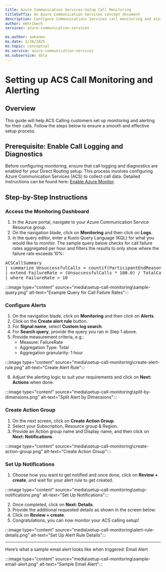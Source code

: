 ```yaml
---
title: Azure Communication Services-Setup Call Monitoring
titleSuffix: An Azure Communication Services concept document
description: Configure Communications Services call monitoring and alerting
author: mkhribech
services: azure-communication-services

ms.author: aakanmu
ms.date: 3/26/2025
ms.topic: conceptual
ms.service: azure-communication-services
ms.subservice: data
---
```


# Setting up ACS Call Monitoring and Alerting


## Overview

This guide will help ACS Calling customers set up monitoring and alerting for their calls. Follow the steps below to ensure a smooth and effective setup process.

## Prerequisite: Enable Call Logging and Diagnostics

Before configuring monitoring, ensure that call logging and diagnostics are enabled for your Direct Routing setup. This process involves configuring Azure Communication Services (ACS) to collect call data. Detailed instructions can be found here: [Enable Azure Monitor](enable-logging.md).

## Step-by-Step Instructions

### Access the Monitoring Dashboard

1.  In the Azure portal, navigate to your Azure Communication Service Resource group.
2.  On the navigation blade, click on **Monitoring** and then click on **Logs**.
3.  In the query editor, enter a Kusto Query Language (KQL) for what you would like to monitor. The sample query below checks for call failure rates aggregated per hour and filters the results to only show where the failure rate exceeds 10%: 
<pre>ACSCallSummary 
| summarize UnsuccessfulCalls = countif(ParticipantEndReason != 0), TotalCalls = count() by bin(TimeGenerated, 1h) 
| extend FailureRate = (UnsuccessfulCalls * 100.0) / TotalCalls 
| where FailureRate > 10</pre>

:::image type="content" source="media\setup-call-monitoring\sample-query.png" alt-text="Example Query for Call Failure Rates":::

### Configure Alerts

1.  On the navigation blade, click on **Monitoring** and then click on **Alerts**.
2.  Click on the **Create alert rule** button.
3.  For **Signal name**, select **Custom log search**.
4.  For **Search query**, provide the query you ran in Step 1 above.
5.  Provide measurement criteria, e.g.:
    *   Measure: FailureRate
    *   Aggregation Type: Total
    *   Aggregation granularity: 1 hour 

:::image type="content" source="media\setup-call-monitoring\create-alert-rule.png" alt-text="Create Alert Rule":::

6.  Adjust the alerting logic to suit your requirements and click on **Next: Actions** when done. 

:::image type="content" source="media\setup-call-monitoring\split-by-dimensions.png" alt-text="Split Alert by DImensions":::

### Create Action Group

1.  On the next screen, click on **Create Action Group**.
2.  Select your Subscription, Resource group & Region.
3.  Provide an Action group name and Display name, and then click on **Next: Notifications**. 

:::image type="content" source="media\setup-call-monitoring\create-action-group.png" alt-text="Create Action Group":::

### Set Up Notifications

1.  Choose how you want to get notified and once done, click on **Review + create**, and wait for your alert rule to get created. 

:::image type="content" source="media\setup-call-monitoring\setup-notifications.png" alt-text="Set Up Notifications":::

2.  Once completed, click on **Next: Details**.
3.  Provide the additional requested details as shown in the screen below.
4.  Click on **Review + create**.
5.  Congratulations, you can now monitor your ACS calling setup! 

:::image type="content" source="media\setup-call-monitoring\alert-rule-details.png" alt-text="Set Up Alert Rule Details":::

* * * 
Here’s what a sample email alert looks like when triggered: Email Alert

:::image type="content" source="media\setup-call-monitoring\sample-email-alert.png" alt-text="Sample Email Alert":::

